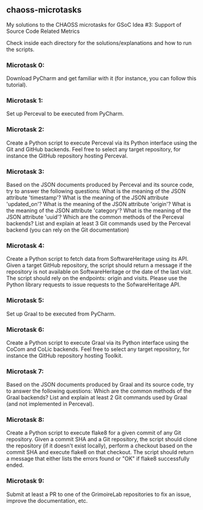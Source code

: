 ## chaoss-microtasks
My solutions to the CHAOSS microtasks for GSoC Idea #3: Support of Source Code Related Metrics 

Check inside each directory for the solutions/explanations and how to run the scripts.


### Microtask 0:
Download PyCharm and get familiar with it (for instance, you can follow this tutorial).

### Microtask 1:
Set up Perceval to be executed from PyCharm.

### Microtask 2:
Create a Python script to execute Perceval via its Python interface using the Git and GitHub backends. Feel free to select any target repository, for instance the GitHub repository hosting Perceval.

### Microtask 3:
Based on the JSON documents produced by Perceval and its source code, try to answer the following questions:
    What is the meaning of the JSON attribute 'timestamp'?
    What is the meaning of the JSON attribute 'updated_on'?
    What is the meaning of the JSON attribute 'origin'?
    What is the meaning of the JSON attribute 'category'?
    What is the meaning of the JSON attribute 'uuid'?
    Which are the common methods of the Perceval backends?
    List and explain at least 3 Git commands used by the Perceval backend (you can rely on the Git documentation)

### Microtask 4:
Create a Python script to fetch data from SoftwareHeritage using its API.
Given a target GitHub repository, the script should return a message if the repository is not available on SoftwareHeritage or the date of the last visit.
The script should rely on the endpoints: origin and visits.
Please use the Python library requests to issue requests to the SofwareHeritage API.

### Microtask 5:
Set up Graal to be executed from PyCharm.

### Microtask 6:
Create a Python script to execute Graal via its Python interface using the CoCom and CoLic backends. Feel free to select any target repository, for instance the GitHub repository hosting Toolkit.

### Microtask 7:
Based on the JSON documents produced by Graal and its source code, try to answer the following questions:
    Which are the common methods of the Graal backends?
    List and explain at least 2 Git commands used by Graal (and not implemented in Perceval).

### Microtask 8:
Create a Python script to execute flake8 for a given commit of any Git repository. Given a commit SHA and a Git repository, the script should clone the repository (if it doesn't exist locally), perform a checkout based on the commit SHA and execute flake8 on that checkout. The script should return a message that either lists the errors found or "OK" if flake8 successfully ended.

### Microtask 9:
Submit at least a PR to one of the GrimoireLab repositories to fix an issue, improve the documentation, etc.


